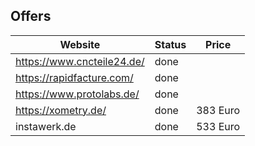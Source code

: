 ## Offers

| Website | Status | Price |
| ------- | ------ | ----- |
| https://www.cncteile24.de/ | done | |
| https://rapidfacture.com/ | done | |
| https://www.protolabs.de/ | done | |
| https://xometry.de/ | done | 383 Euro |
| instawerk.de | done | 533 Euro |
